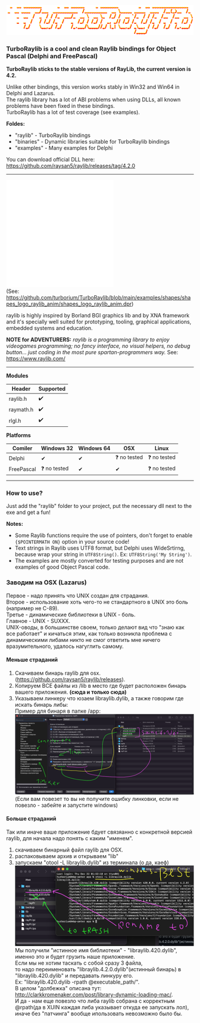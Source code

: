 ![TurboRaylib](logo/TurboRaylib.png)

### **TurboRaylib is a cool and clean Raylib bindings for Object Pascal (Delphi and FreePascal)**

**TurboRaylib sticks to the stable versions of RayLib, the current version is 4.2.**  

Unlike other bindings, this version works stably in Win32 and Win64 in Delphi and Lazarus.  
The raylib library has a lot of ABI problems when using DLLs, all known problems have been fixed in these bindings.  
TurboRaylib has a lot of test coverage (see examples).  

**Foldes:**
- "raylib" - TurboRaylib bindings
- "binaries" - Dynamic libraries suitable for TurboRaylib bindings
- "examples" - Many examples for Delphi

You can download official DLL here: https://github.com/raysan5/raylib/releases/tag/4.2.0  

---

![TurboRaylib](logo/raylib_logo_animation.gif)  
(See: https://github.com/turborium/TurboRaylib/blob/main/examples/shapes/shapes_logo_raylib_anim/shapes_logo_raylib_anim.dpr)

raylib is highly inspired by Borland BGI graphics lib and by XNA framework and it's specially well suited for prototyping, tooling, graphical applications, embedded systems and education.

**NOTE for ADVENTURERS:** *raylib is a programming library to enjoy videogames programming; no fancy interface, no visual helpers, no debug button... just coding in the most pure spartan-programmers way.* See: https://www.raylib.com/

---

**Modules**

Header     | Supported          |
---------  | ------------------ |
raylib.h   | :heavy_check_mark: |
raymath.h  | :heavy_check_mark: |
rlgl.h     | :heavy_check_mark: |

**Platforms**

Comiler     | Windows 32 | Windows 64 | OSX          | Linux        |
----------- | -------- | -------------| ------------ | ------------ |
Delphi      | ✔        | ✔           | ❓ no tested | ❓ no tested |
FreePascal  | ❓ no tested | ✔           | ✔       |❓ no tested |

---

### How to use?
Just add the "raylib" folder to your project, put the necessary dll next to the exe and get a fun!

**Notes:**
- Some Raylib functions require the use of pointers, don't forget to enable ```{$POINTERMATH ON}``` option in your source code! 
- Text strings in Raylib uses UTF8 format, but Delphi uses WideSrtirng, because wrap your string in ```UTF8String()```. Ex: ```UTF8String('My String')```.
- The examples are mostly converted for testing purposes and are not examples of good Object Pascal code.

### Заводим на OSX (Lazarus)
Первое - надо принять что UNIX создан для страдания.   
Второе - использование хоть чего-то не стандартного в UNIX это боль (например не С-89).  
Третье - динамические библиотеки в UNIX - боль.  
Главное - UNIX - SUXXX.  
UNIX-оводы, в большинстве своем, только делают вид что "знаю как все работает" и кичаться этим, как только возникла проблема с динамическими либами никто не смог ответить мне ничего вразумительного, удалось нагуглить самому.  

#### Меньше страданий
1) Скачиваем бинарь raylib для osx. (https://github.com/raysan5/raylib/releases).  
2) Копируем ВСЕ файлы из /lib в место где будет расположен бинарь вашего приложения. **(сюда и только сюда)**
3) Указываем линкеру что юзаем libraylib.dylib, а также говорим где искать бинарь либы:  
Пример для бинаря в папке /app:  
![TurboRaylib](logo/unix-way.png)  
(Если вам повезет то вы не получите ошибку линковки, если не повезло - забейте и запустите windows)

#### Больше страданий
Так или иначе ваше приложение бдует связяанно с конкретной версией raylib, для начала надо понять с каким "именем".
1) скачиваем бинарный файл raylib для OSX.
2) распаковываем архив и открываем "lib"
3) запускаем "otool -L libraylib.dylib" из терминала (о да, каеф)  
![TurboRaylib](logo/unix-way-hard.png)  
Мы получили "истинное имя библиотеки" - "libraylib.420.dylib", именно это и будет грузить наше приложение.   
Если мы не хотим таскать с собой сразу 3 файла,   
то надо переименовать "libraylib.4.2.0.dylib"(истинный бинарь) в "libraylib.420.dylib" и передавать линкуру его.   
Ex: "libraylib.420.dylib -rpath @executable_path/".    
В целом "долбежка" описана тут: http://clarkkromenaker.com/post/library-dynamic-loading-mac/.    
И да - нам еще повезло что либа raylib собрана с корректным @rpath(да в XUIN каждая либа указывает откуда ее запускать лол), иначе без "патчинга" вообще ипользовать невозможно было бы.     


